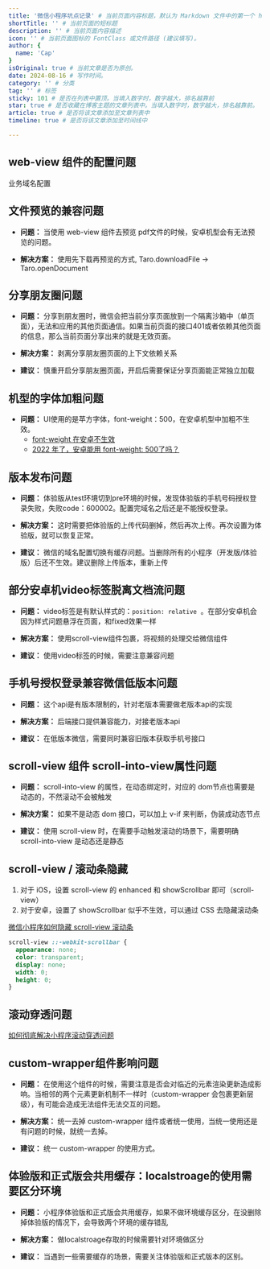 ```yaml
---
title: '微信小程序坑点记录' # 当前页面内容标题，默认为 Markdown 文件中的第一个 h1 标签内容
shortTitle: '' # 当前页面的短标题
description: '' # 当前页面内容描述
icon: '' # 当前页面图标的 FontClass 或文件路径 (建议填写)。
author: {
  name: 'Cap'
}
isOriginal: true # 当前文章是否为原创。
date: 2024-08-16 # 写作时间。
category: '' # 分类
tag: '' # 标签
sticky: 101 # 是否在列表中置顶。当填入数字时，数字越大，排名越靠前
star: true # 是否收藏在博客主题的文章列表中。当填入数字时，数字越大，排名越靠前。
article: true # 是否将该文章添加至文章列表中
timeline: true # 是否将该文章添加至时间线中

---
```


## web-view 组件的配置问题

业务域名配置

## 文件预览的兼容问题

- **问题：** 当使用 web-view 组件去预览 pdf文件的时候，安卓机型会有无法预览的问题。

- **解决方案：** 使用先下载再预览的方式, Taro.downloadFile → Taro.openDocument

## 分享朋友圈问题

- **问题：** 分享到朋友圈时，微信会把当前分享页面放到一个隔离沙箱中（单页面），无法和应用的其他页面通信。如果当前页面的接口401或者依赖其他页面的信息，那么当前页面分享出来的就是无效页面。

- **解决方案：** 剥离分享朋友圈页面的上下文依赖关系

- **建议：** 慎重开启分享朋友圈页面，开启后需要保证分享页面能正常独立加载

## 机型的字体加粗问题

- **问题：** UI使用的是苹方字体，font-weight：500，在安卓机型中加粗不生效。
  - [font-weight 在安卓不生效](https://developers.weixin.qq.com/community/develop/doc/000686a28a00a05646d71125251000)
  - [2022 年了，安卓能用 font-weight: 500了吗？](https://juejin.cn/post/7056752646283067400)

## 版本发布问题

- **问题：** 体验版从test环境切到pre环境的时候，发现体验版的手机号码授权登录失败，失败code：600002。配置完域名之后还是不能授权登录。

- **解决方案：** 这时需要把体验版的上传代码删掉，然后再次上传。再次设置为体验版，就可以恢复正常。

- **建议：** 微信的域名配置切换有缓存问题。当删除所有的小程序（开发版/体验版）后还不生效。建议删除上传版本，重新上传

## 部分安卓机video标签脱离文档流问题

- **问题：** video标签是有默认样式的：` position: relative `  。在部分安卓机会因为样式问题悬浮在页面，和fixed效果一样

- **解决方案：** 使用scroll-view组件包裹，将视频的处理交给微信组件

- **建议：** 使用video标签的时候，需要注意兼容问题

## 手机号授权登录兼容微信低版本问题

- **问题：** 这个api是有版本限制的，针对老版本需要做老版本api的实现

- **解决方案：** 后端接口提供兼容能力，对接老版本api
- **建议：** 在低版本微信，需要同时兼容旧版本获取手机号接口

## scroll-view 组件 scroll-into-view属性问题

- **问题：** scroll-into-view 的属性，在动态绑定时，对应的 dom节点也需要是动态的，不然滚动不会被触发

- **解决方案：** 如果不是动态 dom 接口，可以加上 v-if 来判断，伪装成动态节点

- **建议：** 使用 scroll-view 时，在需要手动触发滚动的场景下，需要明确 scroll-into-view 是动态还是静态

## scroll-view / 滚动条隐藏

1. 对于 iOS，设置 scroll-view 的 enhanced 和 showScrollbar 即可（scroll-view）
2. 对于安卓，设置了 showScrollbar 似乎不生效，可以通过 CSS 去隐藏滚动条

[微信小程序如何隐藏 scroll-view 滚动条](https://developers.weixin.qq.com/community/develop/doc/00006473cf08f8c29da606b2d56c00)

```css
scroll-view ::-webkit-scrollbar {
  appearance: none;
  color: transparent;
  display: none;
  width: 0;
  height: 0;
}
```

## 滚动穿透问题

[如何彻底解决小程序滚动穿透问题](https://developers.weixin.qq.com/community/develop/article/doc/000886e3d182a8c8d00ca216e5fc13)

## custom-wrapper组件影响问题

- **问题：** 在使用这个组件的时候，需要注意是否会对临近的元素渲染更新造成影响。当相邻的两个元素更新机制不一样时（custom-wrapper 会包裹更新层级），有可能会造成无法组件无法交互的问题。

- **解决方案：** 统一去掉 custom-wrapper 组件或者统一使用，当统一使用还是有问题的时候，就统一去掉。
- **建议：** 统一 custom-wrapper 的使用方式。

## 体验版和正式版会共用缓存：localstroage的使用需要区分环境

- **问题：** 小程序体验版和正式版会共用缓存，如果不做环境缓存区分，在没删除掉体验版的情况下，会导致两个环境的缓存错乱

- **解决方案：** 做localstroage存取的时候需要针对环境做区分
- **建议：** 当遇到一些需要缓存的场景，需要关注体验版和正式版本的区别。
